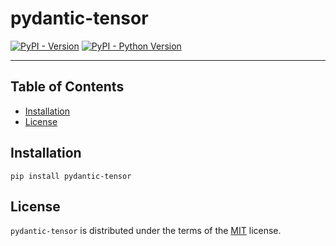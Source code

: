 # pydantic-tensor

[![PyPI - Version](https://img.shields.io/pypi/v/pydantic-tensor.svg)](https://pypi.org/project/pydantic-tensor)
[![PyPI - Python Version](https://img.shields.io/pypi/pyversions/pydantic-tensor.svg)](https://pypi.org/project/pydantic-tensor)

-----

## Table of Contents

- [Installation](#installation)
- [License](#license)

## Installation

```console
pip install pydantic-tensor
```

## License

`pydantic-tensor` is distributed under the terms of the [MIT](https://spdx.org/licenses/MIT.html) license.
